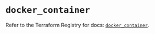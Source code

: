 # `docker_container`

Refer to the Terraform Registry for docs: [`docker_container`](https://registry.terraform.io/providers/kreuzwerker/docker/3.3.0/docs/resources/container).

